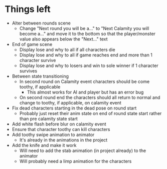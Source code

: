Things left
===========

+ Alter between rounds scene
  - Change "Next round you will be a..." to "Next Calamity you will become a..." and move it to the bottom so that the player/monster value also appears below the "Next..." text
+ End of game scene
  - Display lose and why to all if all characters die
  - Display lose and why to all if game reaches end and more than 1 character survive
  - Display lose and why to losers and win to sole winner if 1 character survives
+ Between state transitioning
  - In second round on Calamity event characters should be come toothy, if applicable
    * This almost works for AI and player but has an error bug
  - On second round end the characters should all return to normal and change to toothy, if applicable, on calamity event
+ Fix dead characters starting in the dead pose on round start
  - Probably just reset their anim state on end of round state start rather than pre calamity state start
+ Add white flash before blur on calamity event
+ Ensure that character toothy can kill characters
+ Add toothy swipe animation to animator
  - It's already in the animations in the project
+ Add the knife and make it work
  - Will need to add the stab animation (in project already) to the animator
  - Will probably need a limp animation for the characters
